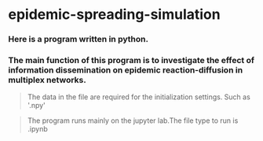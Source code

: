 # epidemic-spreading-simulation
### Here is a program written in python.

### The main function of this program is to investigate the effect of information dissemination on epidemic reaction-diffusion in multiplex networks.

> The data in the file are required for the initialization settings. Such as '.npy'

> The program runs mainly on the jupyter lab.The file type to run is .ipynb
